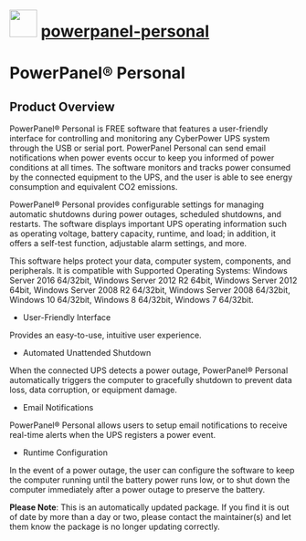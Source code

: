 ﻿# <img src="https://rawcdn.githack.com/virtualex-itv/chocolatey-packages/9e6ac1b5bcff7f79ed00a242a239f49df182d896/icons/powerpanel-personal.png" width="48" height="48"/> [powerpanel-personal](https://chocolatey.org/packages/powerpanel-personal)

# PowerPanel® Personal

## Product Overview

PowerPanel® Personal is FREE software that features a user-friendly interface for controlling and monitoring any CyberPower UPS system through the USB or serial port. PowerPanel Personal can send email notifications when power events occur to keep you informed of power conditions at all times. The software monitors and tracks power consumed by the connected equipment to the UPS, and the user is able to see energy consumption and equivalent CO2 emissions.

PowerPanel® Personal provides configurable settings for managing automatic shutdowns during power outages, scheduled shutdowns, and restarts. The software displays important UPS operating information such as operating voltage, battery capacity, runtime, and load; in addition, it offers a self-test function, adjustable alarm settings, and more.

This software helps protect your data, computer system, components, and peripherals. It is compatible with Supported Operating Systems: Windows Server 2016 64/32bit, Windows Server 2012 R2 64bit, Windows Server 2012 64bit, Windows Server 2008 R2 64/32bit, Windows Server 2008 64/32bit, Windows 10 64/32bit, Windows 8 64/32bit, Windows 7 64/32bit.

* User-Friendly Interface

Provides an easy-to-use, intuitive user experience.

* Automated Unattended Shutdown

When the connected UPS detects a power outage, PowerPanel® Personal automatically triggers the computer to gracefully shutdown to prevent data loss, data corruption, or equipment damage.

* Email Notifications

PowerPanel® Personal allows users to setup email notifications to receive real-time alerts when the UPS registers a power event.

* Runtime Configuration

In the event of a power outage, the user can configure the software to keep the computer running until the battery power runs low, or to shut down the computer immediately after a power outage to preserve the battery.

**Please Note**: This is an automatically updated package. If you find it is
out of date by more than a day or two, please contact the maintainer(s) and
let them know the package is no longer updating correctly.
